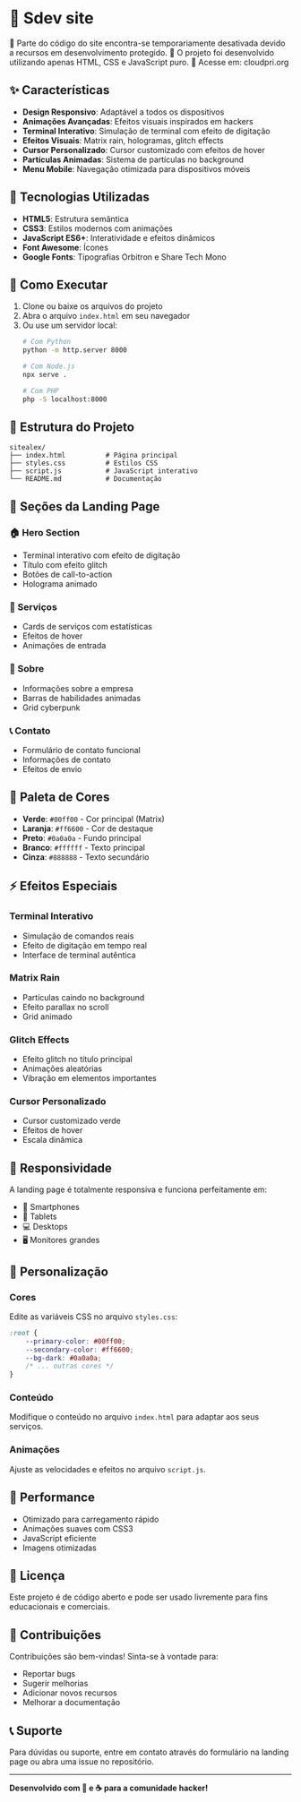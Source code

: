 # 🚀 Sdev site 

🔹 Parte do código do site encontra-se temporariamente desativada devido a recursos em desenvolvimento protegido.
🔹 O projeto foi desenvolvido utilizando apenas HTML, CSS e JavaScript puro.
🔹 Acesse em: cloudpri.org

## ✨ Características

- **Design Responsivo**: Adaptável a todos os dispositivos
- **Animações Avançadas**: Efeitos visuais inspirados em hackers
- **Terminal Interativo**: Simulação de terminal com efeito de digitação
- **Efeitos Visuais**: Matrix rain, hologramas, glitch effects
- **Cursor Personalizado**: Cursor customizado com efeitos de hover
- **Partículas Animadas**: Sistema de partículas no background
- **Menu Mobile**: Navegação otimizada para dispositivos móveis

## 🎨 Tecnologias Utilizadas

- **HTML5**: Estrutura semântica
- **CSS3**: Estilos modernos com animações
- **JavaScript ES6+**: Interatividade e efeitos dinâmicos
- **Font Awesome**: Ícones
- **Google Fonts**: Tipografias Orbitron e Share Tech Mono

## 🚀 Como Executar

1. Clone ou baixe os arquivos do projeto
2. Abra o arquivo `index.html` em seu navegador
3. Ou use um servidor local:
   ```bash
   # Com Python
   python -m http.server 8000
   
   # Com Node.js
   npx serve .
   
   # Com PHP
   php -S localhost:8000
   ```

## 📁 Estrutura do Projeto

```
sitealex/
├── index.html          # Página principal
├── styles.css          # Estilos CSS
├── script.js           # JavaScript interativo
└── README.md           # Documentação
```

## 🎯 Seções da Landing Page

### 🏠 Hero Section
- Terminal interativo com efeito de digitação
- Título com efeito glitch
- Botões de call-to-action
- Holograma animado

### 🔧 Serviços
- Cards de serviços com estatísticas
- Efeitos de hover
- Animações de entrada

### 👥 Sobre
- Informações sobre a empresa
- Barras de habilidades animadas
- Grid cyberpunk

### 📞 Contato
- Formulário de contato funcional
- Informações de contato
- Efeitos de envio

## 🎨 Paleta de Cores

- **Verde**: `#00ff00` - Cor principal (Matrix)
- **Laranja**: `#ff6600` - Cor de destaque
- **Preto**: `#0a0a0a` - Fundo principal
- **Branco**: `#ffffff` - Texto principal
- **Cinza**: `#888888` - Texto secundário

## ⚡ Efeitos Especiais

### Terminal Interativo
- Simulação de comandos reais
- Efeito de digitação em tempo real
- Interface de terminal autêntica

### Matrix Rain
- Partículas caindo no background
- Efeito parallax no scroll
- Grid animado

### Glitch Effects
- Efeito glitch no título principal
- Animações aleatórias
- Vibração em elementos importantes

### Cursor Personalizado
- Cursor customizado verde
- Efeitos de hover
- Escala dinâmica

## 📱 Responsividade

A landing page é totalmente responsiva e funciona perfeitamente em:
- 📱 Smartphones
- 📱 Tablets
- 💻 Desktops
- 🖥️ Monitores grandes

## 🔧 Personalização

### Cores
Edite as variáveis CSS no arquivo `styles.css`:
```css
:root {
    --primary-color: #00ff00;
    --secondary-color: #ff6600;
    --bg-dark: #0a0a0a;
    /* ... outras cores */
}
```

### Conteúdo
Modifique o conteúdo no arquivo `index.html` para adaptar aos seus serviços.

### Animações
Ajuste as velocidades e efeitos no arquivo `script.js`.

## 🚀 Performance

- Otimizado para carregamento rápido
- Animações suaves com CSS3
- JavaScript eficiente
- Imagens otimizadas

## 📄 Licença

Este projeto é de código aberto e pode ser usado livremente para fins educacionais e comerciais.

## 🤝 Contribuições

Contribuições são bem-vindas! Sinta-se à vontade para:
- Reportar bugs
- Sugerir melhorias
- Adicionar novos recursos
- Melhorar a documentação

## 📞 Suporte

Para dúvidas ou suporte, entre em contato através do formulário na landing page ou abra uma issue no repositório.

---

**Desenvolvido com 💚 e ☕ para a comunidade hacker!** 
